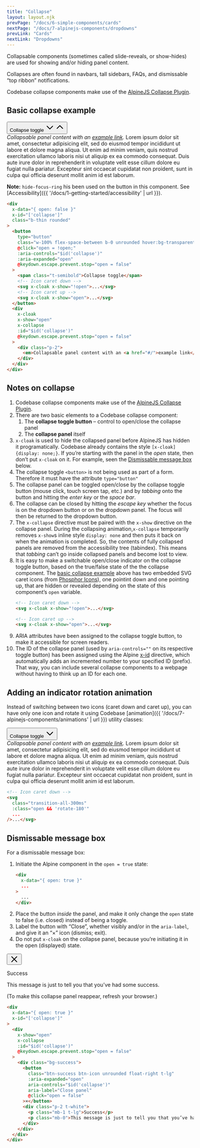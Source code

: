 ```yaml
---
title: "Collapse"
layout: layout.njk
prevPage: "/docs/6-simple-components/cards"
nextPage: "/docs/7-alpinejs-components/dropdowns"
prevLink: "Cards"
nextLink: "Dropdowns"
---
```


Collapsable components (sometimes called slide-reveals, or show-hides) are used for showing and/or hiding panel content.

Collapses are often found in navbars, tall sidebars, FAQs, and dismissable “top ribbon” notifications.

Codebase collapse components make use of the [AlpineJS Collapse Plugin](https://alpinejs.dev/plugins/collapse).

## Basic collapse example

<div 
  x-data="{ open: false }"
  x-id="['collapse']"
  class="mb-3 b-thin rounded"
>
  <button
    type="button"
    class="w-100% flex-space-between b-0 unrounded hover:bg-transparent hide-focus-ring"
    @click="open = !open;"
    :aria-controls="$id('collapse')"
    :aria-expanded="open"
    @keydown.escape.prevent.stop="open = false"
  >
    <span class="t-semibold">Collapse toggle</span>
    <svg x-cloak x-show="!open" xmlns="http://www.w3.org/2000/svg" width="24" height="24" fill="currentColor" viewBox="0 0 256 256"><rect width="256" height="256" fill="none"></rect><polyline points="208 96 128 176 48 96" fill="none" stroke="currentColor" stroke-linecap="round" stroke-linejoin="round" stroke-width="24"></polyline></svg>
    <svg x-cloak x-show="open" xmlns="http://www.w3.org/2000/svg" width="24" height="24" fill="currentColor" viewBox="0 0 256 256"><rect width="256" height="256" fill="none"></rect><polyline points="48 160 128 80 208 160" fill="none" stroke="currentColor" stroke-linecap="round" stroke-linejoin="round" stroke-width="24"></polyline></svg>
  </button>
  <div
    x-cloak
    x-show="open"
    x-collapse
    :id="$id('collapse')"
    @keydown.escape.prevent.stop="open = false"
  >
    <div class="p-2">
      <em>Collapsable panel content with an <a href="#/">example link</a>.</em> Lorem ipsum dolor sit amet, consectetur adipisicing elit, sed do eiusmod tempor incididunt ut labore et dolore magna aliqua. Ut enim ad minim veniam, quis nostrud exercitation ullamco laboris nisi ut aliquip ex ea commodo consequat. Duis aute irure dolor in reprehenderit in voluptate velit esse cillum dolore eu fugiat nulla pariatur. Excepteur sint occaecat cupidatat non proident, sunt in culpa qui officia deserunt mollit anim id est laborum.
    </div>
  </div>
</div>

**Note:** `hide-focus-ring` his been used on the button in this component. See [Accessibility]({{ '/docs/1-getting-started/accessibility' | url }}).

```html
<div 
  x-data="{ open: false }"
  x-id="['collapse']"
  class="b-thin rounded"
>
  <button
    type="button"
    class="w-100% flex-space-between b-0 unrounded hover:bg-transparent hide-focus-ring"
    @click="open = !open;"
    :aria-controls="$id('collapse')"
    :aria-expanded="open"
    @keydown.escape.prevent.stop="open = false"
  >
    <span class="t-semibold">Collapse toggle</span>
    <!-- Icon caret down -->
    <svg x-cloak x-show="!open">...</svg>
    <!-- Icon caret up -->
    <svg x-cloak x-show="open">...</svg>
  </button>
  <div
    x-cloak
    x-show="open"
    x-collapse
    :id="$id('collapse')"
    @keydown.escape.prevent.stop="open = false"
  >
    <div class="p-2">
      <em>Collapsable panel content with an <a href="#/">example link</a>.</em> Lorem ipsum dolor sit amet...
    </div>
  </div>
</div>
```

## Notes on collapse

1. Codebase collapse components make use of the [AlpineJS Collapse Plugin](https://alpinejs.dev/plugins/collapse).
2. There are two basic elements to a Codebase collapse component:
    1. The **collapse toggle button** – control to open/close the collapse panel
    2. The **collapse panel** itself
3. `x-cloak` is used to hide the collapsed panel before AlpineJS has hidden it programatically. Codebase already contains the style `[x-cloak] {display: none;}`. If you’re starting with the panel in the _open_ state, then don’t put `x-cloak` on it. For example, seen the [Dismissable message box](#dismissable-message-box) below.
4. The collapse toggle `<button>` is not being used as part of a form. Therefore it must have the attribute `type="button"`
5. The collapse panel can be toggled open/close by the collapse toggle button (mouse click, touch screen tap, etc.) and by _tabbing_ onto the button and hitting the _enter key_ or the _space bar_.
6. The collapse can be closed by hitting the _escape key_ whether the focus is on the dropdown button or on the dropdown panel. The focus will then be returned to the dropdown button.
7. The `x-collapse` directive must be paired with the `x-show` directive on the collapse panel. During the collapsing animation,`x-collapse` temporarily removes `x-show`s inline style `display: none` and then puts it back on when the animation is completed. So, the contents of fully collapsed panels are removed from the accessibility tree (tabindex). This means that _tabbing_ can’t go inside collapsed panels and become lost to view.
8. It is easy to make a switchable open/close indicator on the collapse toggle button, based on the true/false state of the the collapse component. The [basic collapse example](#basic-collapse-example) above has two embedded SVG caret icons (from [Phosphor Icons](https://phosphoricons.com/)), one pointint down and one pointing up, that are hidden or revealed depending on the state of this component’s `open` variable.
    ```html
    <!-- Icon caret down -->
    <svg x-cloak x-show="!open">...</svg>

    <!-- Icon caret up -->
    <svg x-cloak x-show="open">...</svg>
    ```
9. ARIA attributes have been assigned to the collapse toggle button, to make it accessible for screen readers.
10. The ID of the collapse panel (used by `aria-controls=""` on its respective toggle button) has been assigned using the Alpine [x-id](https://alpinejs.dev/directives/id) directive, which automatically adds an incremented number to your specified ID (prefix). That way, you can include several collapse components to a webpage without having to think up an ID for each one.

## Adding an indicator rotation animation

Instead of switching between two icons (caret down and caret up), you can have only one icon and rotate it using Codebase [animation]({{ '/docs/7-alpinejs-components/animations' | url }}) utility classes:

<div 
  x-data="{ open: false }"
  x-id="['collapse']"
  class="mb-3 bt-thin bb-thin"
>
  <button
    type="button"
    class="w-100% flex-space-between b-0 unrounded hover:bg-transparent hide-focus-ring"
    @click="open = !open;"
    :aria-controls="$id('collapse')"
    :aria-expanded="open"
    @keydown.escape.prevent.stop="open = false"
  >
    <span class="t-semibold">Collapse toggle</span>
    <svg 
      class="transition-all-300ms"
      :class="open && 'rotate-180'"  
      xmlns="http://www.w3.org/2000/svg" width="24" height="24" fill="currentColor" viewBox="0 0 256 256"><rect width="256" height="256" fill="none"></rect><polyline points="208 96 128 176 48 96" fill="none" stroke="currentColor" stroke-linecap="round" stroke-linejoin="round" stroke-width="24"></polyline></svg>
  </button>
  <div
    x-cloak
    x-show="open"
    x-collapse
    :id="$id('collapse')"
    @keydown.escape.prevent.stop="open = false"
  >
    <div class="p-2">
      <em>Collapsable panel content with an <a href="#/">example link</a>.</em> Lorem ipsum dolor sit amet, consectetur adipisicing elit, sed do eiusmod tempor incididunt ut labore et dolore magna aliqua. Ut enim ad minim veniam, quis nostrud exercitation ullamco laboris nisi ut aliquip ex ea commodo consequat. Duis aute irure dolor in reprehenderit in voluptate velit esse cillum dolore eu fugiat nulla pariatur. Excepteur sint occaecat cupidatat non proident, sunt in culpa qui officia deserunt mollit anim id est laborum.
    </div>
  </div>
</div>

```html
<!-- Icon caret down -->
<svg
  class="transition-all-300ms"
  :class="open && 'rotate-180'"
  ...
/>...</svg> 
```

## Dismissable message box

For a dismissable message box:

1. Initiate the Alpine component in the `open = true` state:
    ```html
    <div 
      x-data="{ open: true }"
      ...
    >
      ...
    </div>
    ```
2. Place the button _inside_ the panel, and make it only change the `open` state to false (i.e. closed) instead of being a toggle.
3. Label the button with “Close”, whether visibly and/or in the `aria-label`, and give it an “&times;” icon (dismiss; exit).
4. Do not put `x-cloak` on the collapse panel, because you’re initiating it in the open (displayed) state.

<div
  x-data="{ open: true }"
  x-id="['collapse']"
  class="mb-3"
>
  <div
    x-show="open"
    x-collapse
    :id="$id('collapse')"
    @keydown.escape.prevent.stop="open = false"
  >
    <div class="bg-success">
      <button
        class="btn-success btn-icon unrounded float-right t-lg hide-focus-ring"
        :aria-expanded="open"
        aria-controls="$id('collapse')"
        aria-label="Close panel"
        @click="open = false"
      >
        <svg xmlns="http://www.w3.org/2000/svg" width="24" height="24" fill="currentColor" viewBox="0 0 256 256"><rect width="256" height="256" fill="none"></rect><line x1="200" y1="56" x2="56" y2="200" fill="none" stroke="currentColor" stroke-linecap="round" stroke-linejoin="round" stroke-width="24"></line><line x1="200" y1="200" x2="56" y2="56" fill="none" stroke="currentColor" stroke-linecap="round" stroke-linejoin="round" stroke-width="24"></line></svg>
      </button>
      <div class="p-2 t-white">
        <p class="mb-1 t-lg">Success</p>
        <p class="mb-0">This message is just to tell you that you’ve had some success.</p>
      </div>
    </div>
  </div>
</div>

<p>(To make this collapse panel reappear, refresh your browser.)</p>

```html
<div
  x-data="{ open: true }"
  x-id="['collapse']"
>
  <div
    x-show="open"
    x-collapse
    :id="$id('collapse')"
    @keydown.escape.prevent.stop="open = false"
  >
    <div class="bg-success">
      <button
        class="btn-success btn-icon unrounded float-right t-lg"
        :aria-expanded="open"
        aria-controls="$id('collapse')"
        aria-label="Close panel"
        @click="open = false"
      >×</button>
      <div class="p-2 t-white">
        <p class="mb-1 t-lg">Success</p>
        <p class="mb-0">This message is just to tell you that you’ve had some success.</p>
      </div>
    </div>
  </div>
</div>
```